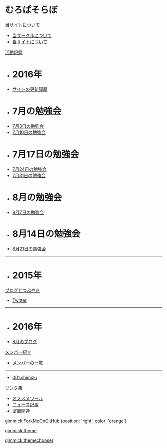 # むろぱそらぼ

[当サイトについて]()

  * [当サークルについて](md/about/circle.md)
  * [当サイトについて](md/about/site.md)


[活動記録]()

  * # 2016年
  * [サイトの更新履歴](md/sitelog/2016.md)
  * # 7月の勉強会
  * [7月3日の勉強会](md/sitelog/2016/2016-07-03.md)
  * [7月10日の勉強会](md/sitelog/2016/2016-07-10.md)
  * # 7月17日の勉強会
  * [7月24日の勉強会](md/sitelog/2016/2016-07-24.md)
  * [7月31日の勉強会](md/sitelog/2016/2016-07-31.md)
  * # 8月の勉強会
  * [8月7日の勉強会](md/sitelog/2016/2016-08-07.md)
  * # 8月14日の勉強会
  * [8月21日の勉強会](md/sitelog/2016/2016-08-21.md)
  - - - -
  * # 2015年


[ブログとつぶやき]()

  * [Twitter](https://twitter.com/muropclab2016)
  - - - -
  * # 2016年
  * [8月のブログ](md/blog/2016-08.md)


[メンバー紹介]()

  * [メンバーの一覧](md/member/memberlist.md)
  - - - -
  * [001.shimizu](md/member/001.shimizu.md)


[リンク集]()

  * [オススメツール](md/links/tools.md)
  * [ニュース記事](md/links/news.md)
  * [室蘭関連](md/links/muroran.md)


<!-- color is one of [ 'red', 'darkblue', 'green', 'orange', 'white', 'gray' ] -->
[gimmick:ForkMeOnGitHub (position: 'right', color: 'orange') ](https://github.com/muropclab)

<!-- 'bootstrap','amelia','cerulean','cosmo','cyborg','flatly','journal','readable','simplex','slate','spacelab','united','yeti' -->
[gimmick:theme](readable)
<!-- [gimmick:theme (inverse: true)](readable) -->

[gimmick:themechooser](テーマを変える)
